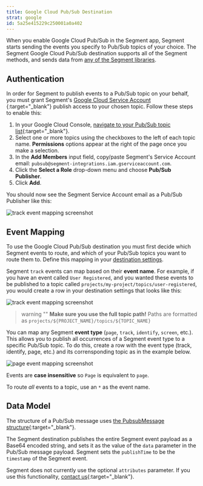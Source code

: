 ```yaml
---
title: Google Cloud Pub/Sub Destination
strat: google
id: 5a25e415229c250001a0a402
---
```

When you enable Google Cloud Pub/Sub in the Segment app, Segment starts sending the events you specify to Pub/Sub topics of your choice. The Segment Google Cloud Pub/Sub destination supports all of the Segment methods, and sends data from [any of the Segment libraries](/docs/connections/sources/catalog/).

## Authentication

In order for Segment to publish events to a Pub/Sub topic on your behalf, you must grant Segment's [Google Cloud Service Account](https://cloud.google.com/iam/docs/understanding-service-accounts) {:target="_blank"} publish access to your chosen topic. Follow these steps to enable this:

1. In your Google Cloud Console, [navigate to your Pub/Sub topic list](https://console.cloud.google.com/cloudpubsub/topicList){:target="_blank"}.
2. Select one or more topics using the checkboxes to the left of each topic name. **Permissions** options appear at the right of the page once you make a selection.
3. In the **Add Members** input field, copy/paste Segment's Service Account email: `pubsub@segment-integrations.iam.gserviceaccount.com`.
4. Click the **Select a Role** drop-down menu and choose **Pub/Sub Publisher**.
5. Click **Add**.

You should now see the Segment Service Account email as a Pub/Sub Publisher like this:

![track event mapping screenshot](images/publisher.png)

## Event Mapping

To use the Google Cloud Pub/Sub destination you must first decide which Segment events to route, and which of your Pub/Sub topics you want to route them to. Define this mapping in your [destination settings](#settings).

Segment `track` events can map based on their **event name**. For example, if you have an event called `User Registered`, and you wanted these events to be published to a topic called `projects/my-project/topics/user-registered`, you would create a row in your destination settings that looks like this:

![track event mapping screenshot](images/track_mapping.png)

> warning ""
> **Make sure you use the full topic path!** Paths are formatted as `projects/${PROJECT_NAME}/topics/${TOPIC_NAME}`

You can map any Segment **event type** (`page`, `track`, `identify`, `screen`, etc.). This allows you to publish all occurrences of a Segment event type to a specific Pub/Sub topic. To do this, create a row with the event type (track, identify, page, etc.) and its corrensponding topic as in the example below.

![page event mapping screenshot](images/page_mapping.png)

Events are **case insensitive** so `Page` is equivalent to `page`.

To route _all_ events to a topic, use an `*` as the event name.

## Data Model

The structure of a Pub/Sub message uses [the PubsubMessage structure](https://cloud.google.com/pubsub/docs/reference/rest/v1/PubsubMessage){:target="_blank"}.

The Segment destination publishes the entire Segment event payload as a Base64 encoded string, and sets it as the value of the `data` parameter in the Pub/Sub message payload. Segment sets the `publishTime` to be the `timestamp` of the Segment event.

Segment does not currently use the optional `attributes` parameter. If you use this functionality, [contact us](https://segment.com/help/contact){:target="_blank"}.
